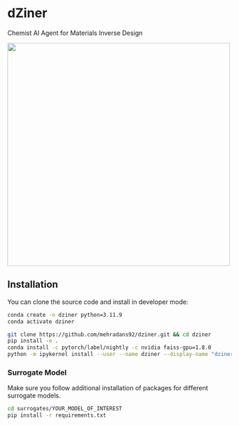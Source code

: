 # dZiner

Chemist AI Agent for Materials Inverse Design

<img src="https://github.com/mehradans92/dZiner/assets/51170839/68d9495f-87fb-4697-89ea-cc3c553b96f2" width="500">



## Installation

You can clone the source code and install in developer mode:

```bash
conda create -n dziner python=3.11.9
conda activate dziner

git clone https://github.com/mehradans92/dziner.git && cd dziner
pip install -e .
conda install -c pytorch/label/nightly -c nvidia faiss-gpu=1.8.0
python -m ipykernel install --user --name dziner --display-name "dziner"
```

### Surrogate Model

Make sure you follow additional installation of packages for different surrogate models.

```bash
cd surrogates/YOUR_MODEL_OF_INTEREST
pip install -r requirements.txt
```